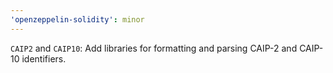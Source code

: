 ```yaml
---
'openzeppelin-solidity': minor
---
```


`CAIP2` and `CAIP10`: Add libraries for formatting and parsing CAIP-2 and CAIP-10 identifiers.
